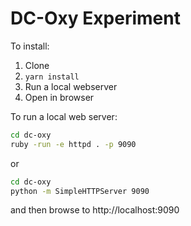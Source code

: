 # DC-Oxy Experiment

To install:

1. Clone
2. `yarn install`
3. Run a local webserver
4. Open in browser


To run a local web server:

```bash
cd dc-oxy
ruby -run -e httpd . -p 9090
```

or

```bash
cd dc-oxy
python -m SimpleHTTPServer 9090
```

and then browse to http://localhost:9090





